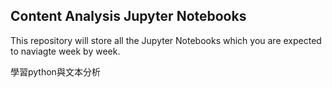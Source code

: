 ## Content Analysis Jupyter Notebooks

This repository will store all the Jupyter Notebooks which you are expected to naviagte week by week.

學習python與文本分析
